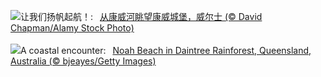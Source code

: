 ![](https://www.bing.com/th?id=OHR.ConwyRiver_ZH-CN6871799250_UHD.jpg&w=1000)让我们扬帆起航！:&nbsp;&ensp;[从康威河眺望康威城堡，威尔士 (© David Chapman/Alamy Stock Photo)](https://www.bing.com/th?id=OHR.ConwyRiver_ZH-CN6871799250_UHD.jpg)
<br><br/>
![](https://www.bing.com/th?id=OHR.NoahBeach_EN-US4383778312_UHD.jpg&w=1000)A coastal encounter:&nbsp;&ensp;[Noah Beach in Daintree Rainforest, Queensland, Australia (© bjeayes/Getty Images)](https://www.bing.com/th?id=OHR.NoahBeach_EN-US4383778312_UHD.jpg)
<br><br/>
